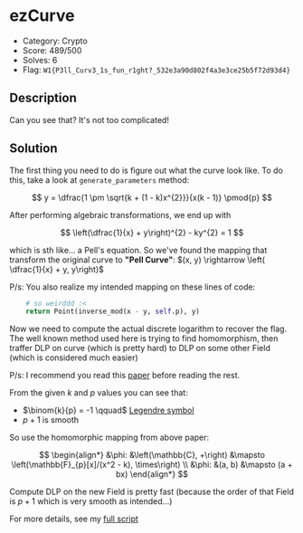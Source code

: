 # ezCurve

- Category: Crypto
- Score: 489/500
- Solves: 6
- Flag: `W1{P3ll_Curv3_1s_fun_r1ght?_532e3a90d802f4a3e3ce25b5f72d93d4}`

## Description

Can you see that? It's not too complicated!

## Solution

The first thing you need to do is figure out what the curve look like. To do this, take a look at `generate_parameters` method:

$$
y = \dfrac{1 \pm \sqrt{k + (1 - k)x^{2}}}{x(k - 1)} \pmod{p}
$$

After performing algebraic transformations, we end up with

$$
\left(\dfrac{1}{x} + y\right)^{2} - ky^{2} = 1
$$


which is sth like... a Pell's equation. So we've found the mapping that transform the original curve to **"Pell Curve"**: $(x, y) \rightarrow \left( \dfrac{1}{x} + y, y\right)$

P/s: You also realize my intended mapping on these lines of code:

```python
    # so weirddd :<
    return Point(inverse_mod(x - y, self.p), y)
```

Now we need to compute the actual discrete logarithm to recover the flag. The well known method used here is trying to find homomorphism, then traffer DLP on curve (which is pretty hard) to DLP on some other Field (which is considered much easier)

P/s: I recommend you read this [paper](https://citeseerx.ist.psu.edu/viewdoc/download?doi=10.1.1.66.8688&rep=rep1&type=pdf) before reading the rest.

From the given $k$ and $p$ values you can see that:

- $\binom{k}{p} = -1 \qquad$ [Legendre symbol](https://en.wikipedia.org/wiki/Legendre_symbol)
- $p + 1$ is smooth

So use the homomorphic mapping from above paper:

$$
\begin{align*}
&\phi: &\left(\mathbb{C}, +\right) &\mapsto \left(\mathbb{F}_{p}[x]/(x^2 - k), \times\right) \\
&\phi: &(a, b) &\mapsto (a + bx)
\end{align*}
$$

Compute DLP on the new Field is pretty fast (because the order of that Field is $p + 1$ which is very smooth as intended...)

For more details, see my [full script](./solve.sage)
